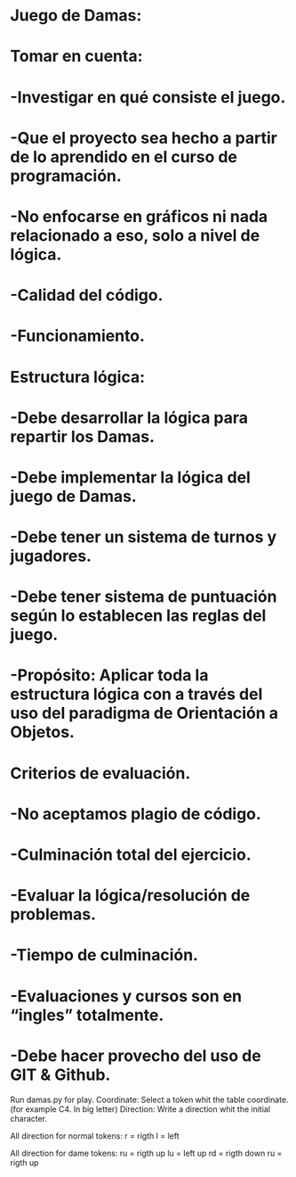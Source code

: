 # Juego de Damas:

# Tomar en cuenta:
#   -Investigar en qué consiste el juego.
#   -Que el proyecto sea hecho a partir de lo aprendido en el curso de programación.
#   -No enfocarse en gráficos ni nada relacionado a eso, solo a nivel de lógica.
#   -Calidad del código.
#   -Funcionamiento.

# Estructura lógica:
#   -Debe desarrollar la lógica para repartir los Damas.
#   -Debe implementar la lógica del juego de Damas.
#   -Debe tener un sistema de turnos y jugadores.
#   -Debe tener sistema de puntuación según lo establecen las reglas del juego.
#   -Propósito: Aplicar toda la estructura lógica con a través del uso del paradigma de Orientación a Objetos.

# Criterios de evaluación.
#   -No aceptamos plagio de código.
#   -Culminación total del ejercicio.
#   -Evaluar la lógica/resolución de problemas.
#   -Tiempo de culminación.
#   -Evaluaciones y cursos son en “ingles” totalmente.
#   -Debe hacer provecho del uso de GIT & Github.

Run damas.py for play.
Coordinate: Select a token whit the table coordinate. (for example C4. In big letter)
Direction: Write a direction whit the initial character.

All direction for normal tokens:
r = rigth
l = left

All direction for dame tokens:
ru = rigth up
lu = left up
rd = rigth down
ru = rigth up